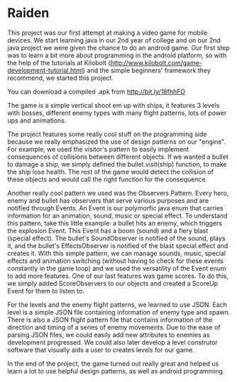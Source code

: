 Raiden
======

This project was our first attempt at making a video game for mobile devices. 
We start learning java in our 2nd year of college and on our 2nd java project we were given the chance to do an android game.
Our first step was to learn a bit more about programming in the android platform, so
with the help of the tutorials at Kilobolt (http://www.kilobolt.com/game-development-tutorial.html) and the simple beginners' framework they recommend, we started this project.

You can download a compiled .apk from http://bit.ly/18fhhFO

The game is a simple vertical shoot em up with ships, it features 3 levels with bosses, different enemy types with many flight patterns, lots of power ups and animations.

The project features some really cool stuff on the programming side because we really emphasized the use of design patterns on our "engine".
For example, we used the visitor's pattern to easily implement consequences of collisions between different objects. If we wanted a bullet to damage a ship, we simply defined
the bullet.visit(ship) function, to make the ship lose health. The rest of the game would detect the collision of these objects and would call the right function for the consequence.

Another really cool pattern we used was the Observers Pattern. Every hero, enemy and bullet has observers that serve various purposes and are notified through Events.
An Event is our polymorfic java enum that carries information for an animation, sound, music or special effect.
To understand this pattern, take this little example: a bullet hits an enemy, which triggers the explosion Event. This Event has a boom (sound) and a fiery blast (special effect).
The bullet's SoundObserver is notified of the sound, plays it, and the bullet's EffectsObserver is notified of the blast special effect and creates it.
With this simple pattern, we can manage sounds, music, special effects and animation switching (without having to check for these events constantly in the game loop)
and we used the versatility of the Event enum to add more features. One of our last features was game scores. To do this, we simply added ScoreObservers to our objects and created a ScoreUp Event for them to listen to.

For the levels and the enemy flight patterns, we learned to use JSON. Each level is a simple JSON file containing information of enemy type and spawn.
There is also a JSON flight pattern file that contains information of the direction and timing of a series of enemy movements. Due to the ease of parsing JSON files, we could easily add new attributes to enemies as development progressed.
We could also later develop a level construtor software that visually aids a user to creates levels for our game.

In the end of the project, the game turned out really great and helped us learn a lot to use helpful design patterns, as well as android programming.
